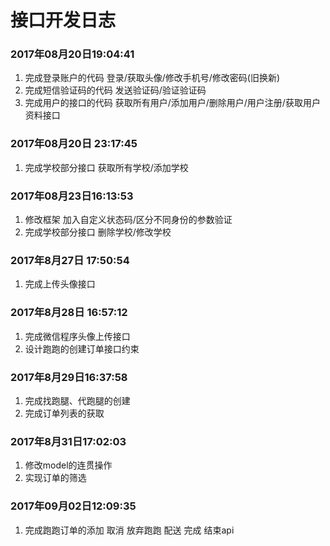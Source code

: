 # 接口开发日志
### 2017年08月20日19:04:41
1. 完成登录账户的代码
    登录/获取头像/修改手机号/修改密码(旧换新)
2. 完成短信验证码的代码
    发送验证码/验证验证码
3. 完成用户的接口的代码
    获取所有用户/添加用户/删除用户/用户注册/获取用户资料接口

### 2017年08月20日 23:17:45
1. 完成学校部分接口
    获取所有学校/添加学校
### 2017年08月23日16:13:53
1. 修改框架
    加入自定义状态码/区分不同身份的参数验证
2. 完成学校部分接口
    删除学校/修改学校


### 2017年8月27日 17:50:54
1. 完成上传头像接口

### 2017年8月28日 16:57:12
1. 完成微信程序头像上传接口
2. 设计跑跑的创建订单接口约束


### 2017年8月29日16:37:58
1. 完成找跑腿、代跑腿的创建
2. 完成订单列表的获取

### 2017年8月31日17:02:03
1. 修改model的连贯操作
2. 实现订单的筛选

### 2017年09月02日12:09:35
1. 完成跑跑订单的添加 取消 放弃跑跑 配送 完成 结束api